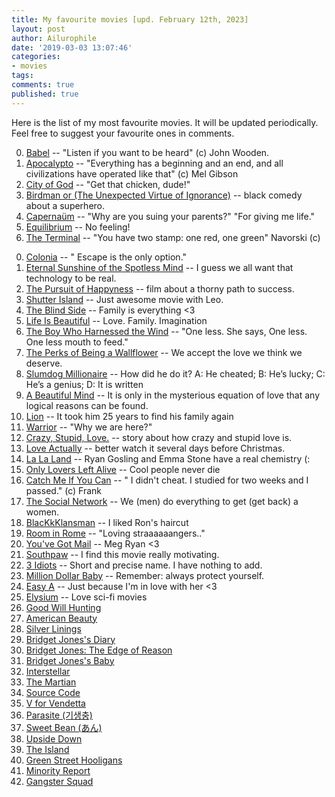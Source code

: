```yaml
---
title: My favourite movies [upd. February 12th, 2023]
layout: post
author: Ailurophile
date: '2019-03-03 13:07:46'
categories:
- movies
tags:
comments: true
published: true
---
```


Here is the list of my most favourite movies.
It will be updated periodically.
Feel free to suggest your favourite ones in comments.

00. [Babel](https://www.imdb.com/title/tt0449467/) -- "Listen if you want to be heard" (c) John Wooden.
00. [Apocalypto](https://www.imdb.com/title/tt0472043/) -- "Everything has a beginning and an end, and all civilizations have operated like that" (c) Mel Gibson
00. [City of God](https://www.imdb.com/title/tt0317248/) -- "Get that chicken, dude!"
00. [Birdman or (The Unexpected Virtue of Ignorance)](https://www.imdb.com/title/tt2562232/) -- black comedy about a superhero.
00. [Capernaüm](https://www.imdb.com/title/tt8267604/) -- "Why are you suing your parents?" "For giving me life."
00. [Equilibrium](https://www.imdb.com/title/tt0238380/) -- No feeling!
00. [The Terminal](https://www.imdb.com/title/tt0362227/) -- "You have two stamp: one red, one green" Navorski (c)
<!--more-->
00. [Colonia](https://www.imdb.com/title/tt4005402/) -- "    Escape is the only option."
00. [Eternal Sunshine of the Spotless Mind](https://www.imdb.com/title/tt0338013/) -- I guess we all want that technology to be real.
00. [The Pursuit of Happyness](https://www.imdb.com/title/tt0454921/) -- film about a thorny path to success.
00. [Shutter Island](https://www.imdb.com/title/tt1130884/) -- Just awesome movie with Leo.
00. [The Blind Side](https://www.imdb.com/title/tt0878804/) -- Family is everything <3
00. [Life Is Beautiful](https://www.imdb.com/title/tt0118799/) -- Love. Family. Imagination
00. [The Boy Who Harnessed the Wind](https://www.imdb.com/title/tt7533152/) -- "One less. She says, One less. One less mouth to feed."
00. [The Perks of Being a Wallflower](https://www.imdb.com/title/tt1659337/) -- We accept the love we think we deserve. 
00. [Slumdog Millionaire](https://www.imdb.com/title/tt1010048/) -- How did he do it? A: He cheated; B: He’s lucky; C: He’s a genius; D: It is written
00. [A Beautiful Mind](https://www.imdb.com/title/tt0268978/) -- It is only in the mysterious equation of love that any logical reasons can be found.
00. [Lion](https://www.imdb.com/title/tt3741834/) -- It took him 25 years to find his family again
00. [Warrior](https://www.imdb.com/title/tt1291584/) -- "Why we are here?"
00. [Crazy, Stupid, Love.](https://www.imdb.com/title/tt1570728/) -- story about how crazy and stupid love is. 
00. [Love Actually](https://www.imdb.com/title/tt0314331/) -- better watch it several days before Christmas.
00. [La La Land](https://www.imdb.com/title/tt3783958/) -- Ryan Gosling and Emma Stone have a real chemistry (:
00. [Only Lovers Left Alive](https://www.imdb.com/title/tt1714915/) -- Cool people never die
00. [Catch Me If You Can](https://www.imdb.com/title/tt0264464/) -- " I didn't cheat. I studied for two weeks and I passed." (c) Frank
00. [The Social Network](https://www.imdb.com/title/tt1285016/) -- We (men) do everything to get (get back) a women.
00. [BlacKkKlansman](https://www.imdb.com/title/tt7349662/) -- I liked Ron's haircut
00. [Room in Rome](https://www.imdb.com/title/tt1263750/) -- "Loving straaaaaangers.."
00. [You've Got Mail](https://www.imdb.com/title/tt0128853/) -- Meg Ryan <3
00. [Southpaw](https://www.imdb.com/title/tt1798684/) -- I find this movie really motivating.
00. [3 Idiots](https://www.imdb.com/title/tt1187043/) -- Short and precise name. I have nothing to add.
00. [Million Dollar Baby](https://www.imdb.com/title/tt0405159/) -- Remember: always protect yourself.
00. [Easy A](https://www.imdb.com/title/tt1282140/) -- Just because I'm in love with her <3
00. [Elysium](https://www.imdb.com/title/tt1535108/) -- Love sci-fi movies
00. [Good Will Hunting](https://www.imdb.com/title/tt0119217/)
00. [American Beauty](https://www.imdb.com/title/tt0169547/)
00. [Silver Linings](https://www.imdb.com/title/tt1045658/)
00. [Bridget Jones's Diary](https://www.imdb.com/title/tt0243155/)
00. [Bridget Jones: The Edge of Reason](https://www.imdb.com/title/tt0317198/)
00. [Bridget Jones's Baby](https://www.imdb.com/title/tt1473832/)
00. [Interstellar](https://www.imdb.com/title/tt0816692/)
00. [The Martian](https://www.imdb.com/title/tt3659388/)
00. [Source Code](https://www.imdb.com/title/tt0945513/)
00. [V for Vendetta](https://www.imdb.com/title/tt0434409/)
00. [Parasite (기생충)]()
00. [Sweet Bean (あん)]()
00. [Upside Down](https://www.imdb.com/title/tt1374992/)
00. [The Island](https://www.imdb.com/title/tt0399201/)
00. [Green Street Hooligans](https://www.imdb.com/title/tt0385002/)
00. [Minority Report](https://www.imdb.com/title/tt0181689/)
00. [Gangster Squad](https://www.imdb.com/title/tt1321870/)
